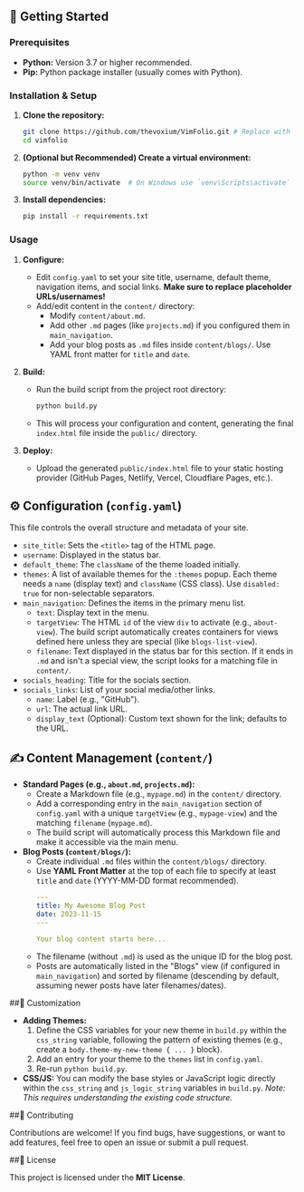 
## 🚀 Getting Started

### Prerequisites

*   **Python:** Version 3.7 or higher recommended.
*   **Pip:** Python package installer (usually comes with Python).

### Installation & Setup

1.  **Clone the repository:**
    ```bash
    git clone https://github.com/thevoxium/VimFolio.git # Replace with your repo URL
    cd vimfolio
    ```

2.  **(Optional but Recommended) Create a virtual environment:**
    ```bash
    python -m venv venv
    source venv/bin/activate  # On Windows use `venv\Scripts\activate`
    ```

3.  **Install dependencies:**
    ```bash
    pip install -r requirements.txt
    ```

### Usage

1.  **Configure:**
    *   Edit `config.yaml` to set your site title, username, default theme, navigation items, and social links. **Make sure to replace placeholder URLs/usernames!**
    *   Add/edit content in the `content/` directory:
        *   Modify `content/about.md`.
        *   Add other `.md` pages (like `projects.md`) if you configured them in `main_navigation`.
        *   Add your blog posts as `.md` files inside `content/blogs/`. Use YAML front matter for `title` and `date`.

2.  **Build:**
    *   Run the build script from the project root directory:
        ```bash
        python build.py
        ```
    *   This will process your configuration and content, generating the final `index.html` file inside the `public/` directory.

3.  **Deploy:**
    *   Upload the generated `public/index.html` file to your static hosting provider (GitHub Pages, Netlify, Vercel, Cloudflare Pages, etc.).

## ⚙️ Configuration (`config.yaml`)

This file controls the overall structure and metadata of your site.

*   `site_title`: Sets the `<title>` tag of the HTML page.
*   `username`: Displayed in the status bar.
*   `default_theme`: The `className` of the theme loaded initially.
*   `themes`: A list of available themes for the `:themes` popup. Each theme needs a `name` (display text) and `className` (CSS class). Use `disabled: true` for non-selectable separators.
*   `main_navigation`: Defines the items in the primary menu list.
    *   `text`: Display text in the menu.
    *   `targetView`: The HTML `id` of the view `div` to activate (e.g., `about-view`). The build script automatically creates containers for views defined here unless they are special (like `blogs-list-view`).
    *   `filename`: Text displayed in the status bar for this section. If it ends in `.md` and isn't a special view, the script looks for a matching file in `content/`.
*   `socials_heading`: Title for the socials section.
*   `socials_links`: List of your social media/other links.
    *   `name`: Label (e.g., "GitHub").
    *   `url`: The actual link URL.
    *   `display_text` (Optional): Custom text shown for the link; defaults to the URL.

## ✍️ Content Management (`content/`)

*   **Standard Pages (e.g., `about.md`, `projects.md`):**
    *   Create a Markdown file (e.g., `mypage.md`) in the `content/` directory.
    *   Add a corresponding entry in the `main_navigation` section of `config.yaml` with a unique `targetView` (e.g., `mypage-view`) and the matching `filename` (`mypage.md`).
    *   The build script will automatically process this Markdown file and make it accessible via the main menu.
*   **Blog Posts (`content/blogs/`):**
    *   Create individual `.md` files within the `content/blogs/` directory.
    *   Use **YAML Front Matter** at the top of each file to specify at least `title` and `date` (YYYY-MM-DD format recommended).
        ```yaml
        ---
        title: My Awesome Blog Post
        date: 2023-11-15
        ---

        Your blog content starts here...
        ```
    *   The filename (without `.md`) is used as the unique ID for the blog post.
    *   Posts are automatically listed in the "Blogs" view (if configured in `main_navigation`) and sorted by filename (descending by default, assuming newer posts have later filenames/dates).

##🎨 Customization

*   **Adding Themes:**
    1.  Define the CSS variables for your new theme in `build.py` within the `css_string` variable, following the pattern of existing themes (e.g., create a `body.theme-my-new-theme { ... }` block).
    2.  Add an entry for your theme to the `themes` list in `config.yaml`.
    3.  Re-run `python build.py`.
*   **CSS/JS:** You can modify the base styles or JavaScript logic directly within the `css_string` and `js_logic_string` variables in `build.py`. *Note: This requires understanding the existing code structure.*

##🤝 Contributing

Contributions are welcome! If you find bugs, have suggestions, or want to add features, feel free to open an issue or submit a pull request.

##📜 License

This project is licensed under the **MIT License**. 
